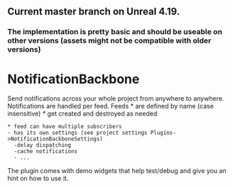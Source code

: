 ## Current master branch on Unreal 4.19.
### The implementation is pretty basic and should be useable on other versions (assets might not be compatible with older versions)

# NotificationBackbone
  Send notifications across your whole project from anywhere to anywhere.
  Notifications are handled per feed.
  Feeds 
    * are defined by name (case insensitive)
    * get created and destroyed as needed
    
    * feed can have multiple subscribers
    - has its own settings (see project settings Plugins->NotificationBackboneSettings)
      -delay dispatching
      -cache notifications
      - ...
 
  The plugin comes with demo widgets that help test/debug and give you an hint on how to use it.
